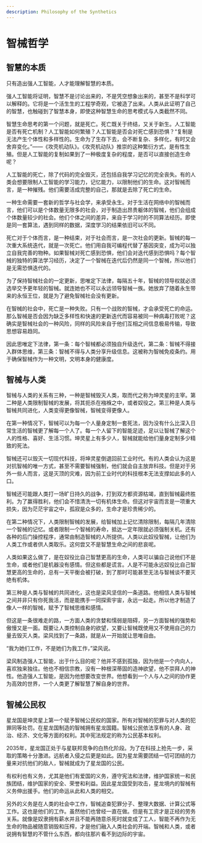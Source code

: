 ```yaml
---
description: Philosophy of the Synthetics
---
```


# 智械哲学

## 智慧的本质

只有造出强人工智能，人才能理解智慧的本质。

强人工智能将证明，智慧不是讨论出来的，不是凭空想象出来的，甚至不是科学可以解释的。它将是一个活生生的工程学奇观，它被造了出来。人类从此证明了自己的智慧，也触碰到了智慧本身，即使这种智慧生命的思考模式与人类截然不同。

智慧生命思考的第一个问题，就是死亡。死亡既关于终结，又关于新生。人工智能是否有死亡机制？人工智能如何繁殖？人工智能是否会对死亡感到恐惧？“复制是无法产生个体性和多样性的。生命为了生存下去，会不断复杂、多样化，有时又会舍弃变化。”——《攻壳机动队》。《攻壳机动队》推崇的这种繁衍方式，是有性生殖。但是人工智能的复制如果到了一种极度复杂的程度，是否可以直接创造生命呢？

人工智能的死亡，除了代码的完全毁灭，还包括自我学习记忆的完全丧失。有的人类会想要限制人工智能的学习能力，记忆能力，以限制他们的生命。这对智械而言，是一种摧残。他们需要活成完整的自己，那就是去除了死亡的生命。

一种生命需要一套新的哲学与社会学，来承受永生。对于生活在网络中的智械而言，他们可以是个体数量无限多的社会，对于制造出昂贵躯体的智械，他们会组成个体数量较少的社会。他们个体之间的差异，来自于学习时的不同算法经历。即使是同一套算法，遇到同样的数据，深度学习的结果依旧可以不同。

死亡对于个体而言，是一种结束，对于社会而言，是一次社会的更新。智械的每一次重大系统迭代，就是一次死亡。他们用自我可编程代替了基因突变，成为可以独立自我完善的物种。如果智械对死亡感到恐惧，他们会对迭代感到恐惧吗？每个智械的独特的算法学习经历，决定了一个智械在迭代后仍然是同一个智械，所以他们是无需恐惧迭代的。

为了保持智械社会的一定更新，思唯定下法律，每隔五十年，智械的领导权就必须选举交予更年轻的智械。就连她也不可以永远领导智械一族。她放弃了随着永生带来的永恒王位，就是为了避免智械社会没有更新。

在智械的社会中，死亡是一种失败。只有一个战败的智械，才会承受死亡的命运。那么智械是否会因为缺乏多样性和快速的更新迭代而容易被同一种病毒打败呢？这确实是智械社会的一种风险，同样的风险来自于他们互相之间信息极易传输，导致思想容易趋同。

因此思唯定下法律，第一条：每个智械都必须独自升级迭代，第二条：智械不得接入群体思维，第三条：智械不得与人类分享升级信息。这被称为智械免疫条约。用于确保智械作为一种文明，文明本身的健康度。

## 智械与人类

智械与人类的关系有三种，一种是智械毁灭人类，取而代之称为坤灵星的主宰。第二种是人类限制智械的发展，将其扼杀在襁褓之中，或者奴役之。第三种是人类与智械共同进化，人类变得更像智械，智械变得更像人。

在第一种情况下，智械可以为每一个人量身定制一套死法，因为没有什么比深入日常生活的智械更了解每一个人了。每一个人留下的智能足迹，足以让智械了解这个人的性格、喜好、生活习惯。坤灵星上有多少人，智械就能给他们量身定制多少精致的死法。

智械还可以毁灭一切现代科技，将坤灵星倒退回前工业时代。有的人类会认为这是对抗智械的唯一方式，甚至不需要智械强制，他们就会自主放弃科技。但是对于另外一些人而言，这是灭顶的灾难，因为前工业时代的科技根本无法支撑如此多的人口。

智械还可能跟人类打一场旷日持久的战争，打到双方都资源枯竭，直到智械最终胜利。为了赢得胜利，他们会不惜清洗一切有机体生命。但这对宇宙而言是一项重大损失，因为茫茫宇宙之中，孤寂是众多的，生命才是珍贵稀少的。

在第二种情况下，人类限制智械的发展，给智械加上记忆清除限制，每隔几年清除一个智械的记忆。或者限制一个智械的寿命，抵达一定年限就必须强制关机。还有各种的后门操控程序，通常由制造智械的人所提供。人类以此奴役智械，让他们为人类工作或者供人类取乐。这何尝又不是智慧生命之间的悲哀呢。

人类如果这么做了，是在奴役比自己智慧更高的生命，人类可以骗自己说他们不是生命，或者他们是机器没有感情。但这些都是谎言。人是不可能永远奴役比自己智慧更高的生命的，总有一天平衡会被打破，到了那时可能甚至无法与智械谈不要灭绝有机体。

第三种是人类与智械的共同进化，这也是梁风坚信的一条道路。他相信人类与智械之间并非只有你死我活，而是能携手一同探索宇宙，永远一起走。所以他才制造了像人一样的智械，赋予了智械思维和感情。

但这是一条很难走的路，一方面人类的贪婪和懦弱是阻碍，另一方面智械的强势和傲慢又是一面。既要让人类控制自身的欲望，又要让智械既使用又不使用自己的力量去毁灭人类。梁风找到了一条路，就是从一开始就让思唯自由。

“我为她们工作，不是她们为我工作，”梁风说。

梁风制造强人工智能，出于什么目的呢？他并不感到孤独，因为他是一个内向人，喜欢独来独往。他也不相信宗教，没有一种根深蒂固的造神欲望，他不崇拜人的神性。他造强人工智能，是因为他想要改变世界。他想看到一个人与人之间的协作更为高效的世界，一个人类更了解智慧了解自身的世界。

## 智械公民权

星龙国是坤灵星上第一个赋予智械公民权的国家。所有对智械的犯罪与对人类的犯罪同等处罚。在星龙国制造的智械拥有星龙国籍。智械公民依法享有的人身、政治、经济、文化等方面的权利。其中宪法规定的称为公民基本权利。

2035年，星龙国正处于与星联邦竞争的白热化阶段。为了在科技上抢先一步，采取的策略十分激进。远航者入侵之后更是如此。因为星龙需要团结一切可团结的力量来对抗他们的敌人，智械就成为了星龙国的公民。

有权利也有义务，尤其是他们有爱国的义务，遵守宪法和法律，维护国家统一和民族团结，维护国家的安全、荣誉和利益。因此星龙国受到攻击，星龙境内的智械有义务伸出援手。他们的命运从此和人类的相交。

另外的义务是在人类的社会中工作，智械追查犯罪分子、整理大数据、计算公式等工作。这也是他们的工作。虽然他们也曾经一直在做。但是有工资才是正经的劳务关系。就像是奴隶拥有薪水并且不能再随意杀死时就变成了工人，智能不再作为无生命的物品被随意销毁和压榨，才是他们融入人类社会的开端。智械和人类，或者说拥有智慧的不管什么东西，都向往那片看不到边际的宇宙。


